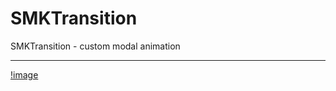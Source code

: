 # SMKTransition
SMKTransition - custom modal animation

---

[!image](https://github.com/lovemo/SMKTransition/blob/master/demo.gif)
